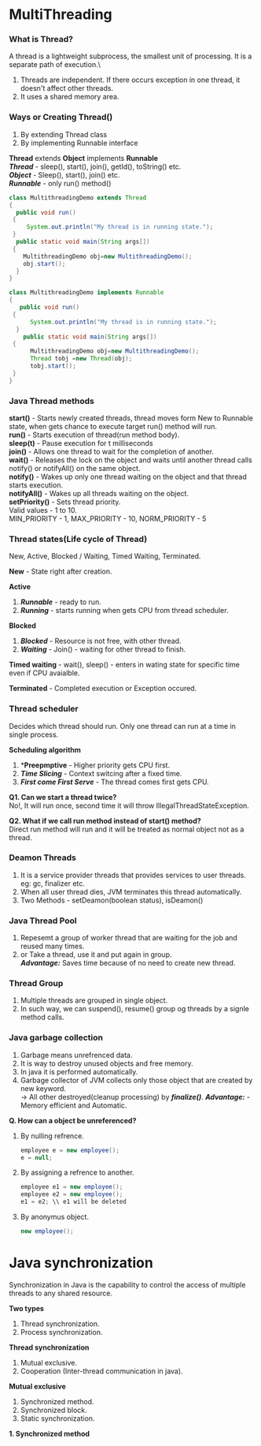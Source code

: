 # MultiThreading

### What is Thread?
A thread is a lightweight subprocess, the smallest unit of processing. It is a separate path of execution.\
1. Threads are independent. If there occurs exception in one thread, it doesn't affect other threads.
2. It uses a shared memory area.

### Ways or Creating Thread()
1. By extending Thread class
2. By implementing Runnable interface

**Thread** extends **Object** implements **Runnable**\
***Thread*** - sleep(), start(), join(), getId(), toString() etc.\
***Object*** - Sleep(), start(), join() etc.\
***Runnable*** - only run() method()

```java
class MultithreadingDemo extends Thread 
{   
  public void run() 
 {   
     System.out.println("My thread is in running state.");    
 } 
  public static void main(String args[]) 
 {   
    MultithreadingDemo obj=new MultithreadingDemo();  
    obj.start();  
  }  
}
```

```java
class MultithreadingDemo implements Runnable 
{  
   public void run() 
 {  
      System.out.println("My thread is in running state.");  
  }  
    public static void main(String args[]) 
 {  
      MultithreadingDemo obj=new MultithreadingDemo();   
      Thread tobj =new Thread(obj);
      tobj.start();  
 }   
}
```

### Java Thread methods
**start()** - Starts newly created threads, thread moves form New to Runnable state, when gets chance to execute target run() method will run.\
**run()** - Starts execution of thread(run method body).\
**sleep(t)** - Pause execution for t milliseconds\
**join()** - Allows one thread to wait for the completion of another.\
**wait()** - Releases the lock on the object and waits until another thread calls notify() or notifyAll() on the same object.\
**notify()** - Wakes up only one thread waiting on the object and that thread starts execution.\
**notifyAll()** - Wakes up all threads waiting on the object.\
**setPriority()** - Sets thread priority.\
  Valid values - 1 to 10.\
  MIN_PRIORITY - 1, MAX_PRIORITY - 10, NORM_PRIORITY - 5



### Thread states(Life cycle of Thread)
New, Active, Blocked / Waiting, Timed Waiting, Terminated.

**New** - State right after creation.

**Active**
1. ***Runnable*** - ready to run.
2. ***Running*** - starts running when gets CPU from thread scheduler.
   
**Blocked**
1. ***Blocked*** - Resource is not free, with other thread.
2. ***Waiting*** - Join() - waiting for other thread to finish.

**Timed waiting** - wait(), sleep() - enters in wating state for specific time even if CPU avaialble.

**Terminated** - Completed execution or Exception occured.


### Thread scheduler
Decides which thread should run.
Only one thread can run at a time in single process.

**Scheduling algorithm**
1. ***Preepmptive** - Higher priority gets CPU first.
2. ***Time Slicing*** - Context switcing after a fixed time.
3. ***First come First Serve*** - The thread comes first gets CPU.

**Q1. Can we start a thread twice?**\
No!, It will run once, second time it will throw IllegalThreadStateException.

**Q2. What if we call run method instead of start() method?**\
Direct run method will run and it will be treated as normal object not as a thread.


### Deamon Threads
1. It is a service provider threads that provides services to user threads.
eg: gc, finalizer etc.
2. When all user thread dies, JVM terminates this thread automatically.
3. Two Methods - setDeamon(boolean status), isDeamon()

### Java Thread Pool
1. Repesemt a group of worker thread that are waiting for the job and reused many times.
2. or Take a thread, use it and put again in group.\
***Advantage:*** Saves time because of no need to create new thread.

### Thread Group
1. Multiple threads are grouped in single object.
2. In such way, we can suspend(), resume() group og threads by a signle method calls.

### Java garbage collection
1. Garbage means unrefrenced data.
2. It is way to destroy unused objects and free memory.
3. In java it is performed automatically.
4. Garbage collector of JVM collects only those object that are created by new keyword.\
-> All other destroyed(cleanup processing) by ***finalize()***.
***Advantage:*** - Memory efficient and Automatic.

**Q. How can a object be unreferenced?**
1. By nulling refrence.
   ```java
   employee e = new employee();
   e = null;
   ```
3. By assigning a refrence to another.
   ```java
   employee e1 = new employee();
   employee e2 = new employee();
   e1 = e2; \\ e1 will be deleted
   ```
3. By anonymus object.
   ```java
   new employee();
   ```


# Java synchronization
Synchronization in Java is the capability to control the access of multiple threads to any shared resource.

**Two types**
1. Thread synchronization.
2. Process synchronization.

**Thread synchronization**
1. Mutual exclusive.
2. Cooperation (Inter-thread communication in java).

**Mutual exclusive**
1. Synchronized method.
2. Synchronized block.
3. Static synchronization.

**1. Synchronized method**
   






   








